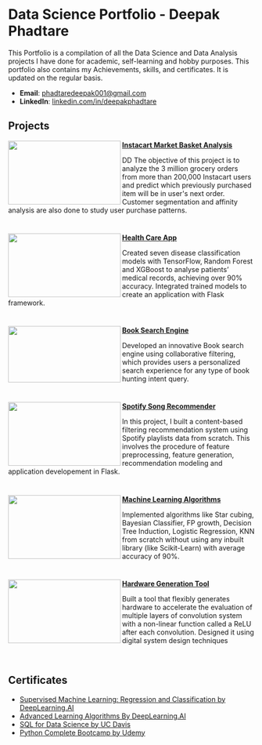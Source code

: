 # Data Science Portfolio - Deepak Phadtare

This Portfolio is a compilation of all the Data Science and Data Analysis projects I have done for academic, self-learning and hobby purposes. This portfolio also contains my Achievements, skills, and certificates. It is updated on the regular basis.

- **Email**: [phadtaredeepak001@gmail.com](phadtaredeepak001@gmail.com)
- **LinkedIn**: [linkedin.com/in/deepakphadtare](www.linkedin.com/in/deepakphadtare)

## Projects


<img align="left" width="230" height="130" src="https://github.com/deepakcr7ms7/Deepak_Portfolio/blob/main/Images/Instacart.png"> **[Instacart Market Basket Analysis](https://github.com/deepakcr7ms7/Instacart_Market_Analysis)**

DD The objective of this project is to analyze the 3 million grocery orders from more than 200,000 Instacart users and predict which previously purchased item will be in user's next order. Customer segmentation and affinity analysis are also done to study user purchase patterns.

#

<img align="left" width="230" height="130" src="https://github.com/deepakcr7ms7/Deepak_Portfolio/blob/main/Images/images%20(2).jpg">**[Health Care App](https://github.com/deepakcr7ms7/Health_Care_App)**

Created seven disease classification models with TensorFlow, Random Forest and XGBoost to analyse patients’
medical records, achieving over 90% accuracy. Integrated trained models to create an application with Flask framework.

#

<img align="left" width="230" height="115" src="https://github.com/deepakcr7ms7/Deepak_Portfolio/blob/main/Images/search-engine-machine-learning-60f984e149e45-sej.jpg">**[Book Search Engine](https://github.com/deepakcr7ms7/Book_search_engine)**

Developed an innovative Book search engine using collaborative filtering, which provides users a personalized search experience for any type of book hunting intent query.

#

<img align="left" width="230" height="130" src="https://github.com/deepakcr7ms7/Deepak_Portfolio/blob/main/Images/download.png">**[Spotify Song Recommender](https://github.com/deepakcr7ms7/Spotify_Song_Reccomender)**

In this project, I built a content-based filtering recommendation system using Spotify playlists data from scratch. This involves the procedure of feature preprocessing, feature generation, recommendation modeling and application developement in Flask.


#

<img align="left" width="230" height="130" src="https://github.com/deepakcr7ms7/Deepak_Portfolio/blob/main/Images/ML2.jpg"> **[Machine Learning Algorithms](https://github.com/deepakcr7ms7/Machine-Learning)**

Implemented algorithms like Star cubing, Bayesian Classifier, FP growth, Decision Tree Induction, Logistic Regression, KNN from scratch without using any inbuilt library (like Scikit-Learn) with average accuracy of 90%.

#

<img align="left" width="230" height="130" src="https://github.com/deepakcr7ms7/Deepak_Portfolio/blob/main/Images/download.jpg">**[Hardware Generation Tool](https://github.com/deepakcr7ms7/Harware_Generation_Tool)**

Built a tool that flexibly generates hardware to accelerate the evaluation of multiple layers of
convolution system with a non-linear function called a ReLU after each convolution. Designed it using digital system design techniques

<br />

## Certificates

- [Supervised Machine Learning: Regression and Classification by DeepLearning.AI](https://github.com/deepakcr7ms7/Deepak_Portfolio/blob/main/Certificates/Coursera%20%20ML1.pdf)
- [Advanced Learning Algorithms By DeepLearning.AI](https://github.com/deepakcr7ms7/Deepak_Portfolio/blob/main/Certificates/Coursera%20ML2.pdf)
- [SQL for Data Science by UC Davis](https://github.com/deepakcr7ms7/Deepak_Portfolio/blob/main/Certificates/SQL.pdf)
- [Python Complete Bootcamp by Udemy](https://github.com/deepakcr7ms7/Deepak_Portfolio/blob/main/Certificates/Python%20Certification.pdf)
